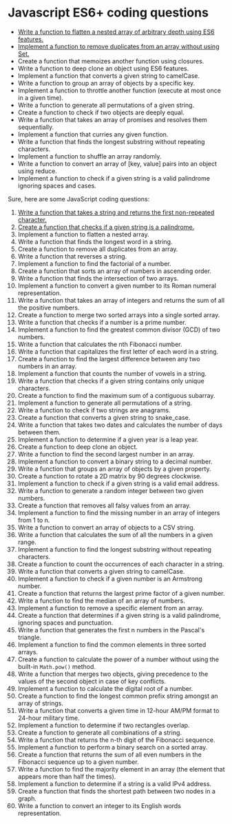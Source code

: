 # Javascript ES6+ coding questions

- [Write a function to flatten a nested array of arbitrary depth using ES6 features.](./programs/003.md)
- [Implement a function to remove duplicates from an array without using Set.](./programs/004.md)
- Create a function that memoizes another function using closures.
- Write a function to deep clone an object using ES6 features.
- Implement a function that converts a given string to camelCase.
- Write a function to group an array of objects by a specific key.
- Implement a function to throttle another function (execute at most once in a given time).
- Write a function to generate all permutations of a given string.
- Create a function to check if two objects are deeply equal.
- Write a function that takes an array of promises and resolves them sequentially.
- Implement a function that curries any given function.
- Write a function that finds the longest substring without repeating characters.
- Implement a function to shuffle an array randomly.
- Write a function to convert an array of [key, value] pairs into an object using reduce.
- Implement a function to check if a given string is a valid palindrome ignoring spaces and cases.


Sure, here are some JavaScript coding questions:   
1. [Write a function that takes a string and returns the first non-repeated character.](./programs/005.md)
2. [Create a function that checks if a given string is a palindrome.](./programs/006.md)
3. Implement a function to flatten a nested array.
4. Write a function that finds the longest word in a string.
5. Create a function to remove all duplicates from an array.
6. Write a function that reverses a string.
7. Implement a function to find the factorial of a number.
8. Create a function that sorts an array of numbers in ascending order.
9. Write a function that finds the intersection of two arrays.
10. Implement a function to convert a given number to its Roman numeral representation.
11. Write a function that takes an array of integers and returns the sum of all the positive numbers.
12. Create a function to merge two sorted arrays into a single sorted array.
13. Write a function that checks if a number is a prime number.
14. Implement a function to find the greatest common divisor (GCD) of two numbers.
15. Write a function that calculates the nth Fibonacci number.
16. Write a function that capitalizes the first letter of each word in a string.
17. Create a function to find the largest difference between any two numbers in an array.
18. Implement a function that counts the number of vowels in a string.
19. Write a function that checks if a given string contains only unique characters.
20. Create a function to find the maximum sum of a contiguous subarray.
21. Implement a function to generate all permutations of a string.
22. Write a function to check if two strings are anagrams.
23. Create a function that converts a given string to snake_case.
24. Write a function that takes two dates and calculates the number of days between them.
25. Implement a function to determine if a given year is a leap year.
26. Create a function to deep clone an object.
27. Write a function to find the second largest number in an array.
28. Implement a function to convert a binary string to a decimal number.
29. Write a function that groups an array of objects by a given property.
30. Create a function to rotate a 2D matrix by 90 degrees clockwise.
31. Implement a function to check if a given string is a valid email address.
32. Write a function to generate a random integer between two given numbers.
33. Create a function that removes all falsy values from an array.
34. Implement a function to find the missing number in an array of integers from 1 to n.
35. Write a function to convert an array of objects to a CSV string.
36. Write a function that calculates the sum of all the numbers in a given range.
37. Implement a function to find the longest substring without repeating characters.
38. Create a function to count the occurrences of each character in a string.
39. Write a function that converts a given string to camelCase.
40. Implement a function to check if a given number is an Armstrong number.
41. Create a function that returns the largest prime factor of a given number.
42. Write a function to find the median of an array of numbers.
43. Implement a function to remove a specific element from an array.
44. Create a function that determines if a given string is a valid palindrome, ignoring spaces and punctuation.
45. Write a function that generates the first n numbers in the Pascal's triangle.
46. Implement a function to find the common elements in three sorted arrays.
47. Create a function to calculate the power of a number without using the built-in `Math.pow()` method.
48. Write a function that merges two objects, giving precedence to the values of the second object in case of key conflicts.
49. Implement a function to calculate the digital root of a number.
50. Create a function to find the longest common prefix string amongst an array of strings.
51. Write a function that converts a given time in 12-hour AM/PM format to 24-hour military time.
52. Implement a function to determine if two rectangles overlap.
53. Create a function to generate all combinations of a string.
54. Write a function that returns the n-th digit of the Fibonacci sequence.
55. Implement a function to perform a binary search on a sorted array.
56. Create a function that returns the sum of all even numbers in the Fibonacci sequence up to a given number.
57. Write a function to find the majority element in an array (the element that appears more than half the times).
58. Implement a function to determine if a string is a valid IPv4 address.
59. Create a function that finds the shortest path between two nodes in a graph.
60. Write a function to convert an integer to its English words representation.




